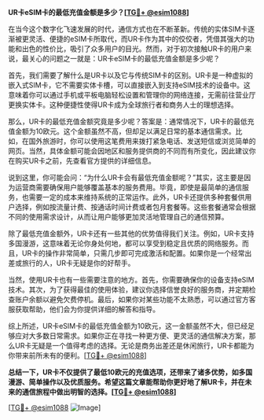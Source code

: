 **UR卡eSIM卡的最低充值金额是多少？[[TG💪+ @esim1088](https://t.me/s/esim1088)]**

在当今这个数字化飞速发展的时代，通信方式也在不断革新。传统的实体SIM卡逐渐被更灵活、便捷的eSIM卡所取代，而UR卡作为其中的佼佼者，凭借其强大的功能和出色的性价比，吸引了众多用户的目光。然而，对于初次接触UR卡的用户来说，最关心的问题之一就是：UR卡eSIM卡的最低充值金额是多少呢？

首先，我们需要了解什么是UR卡以及它与传统SIM卡的区别。UR卡是一种虚拟的嵌入式SIM卡，它不需要实体卡槽，可以直接嵌入到支持eSIM技术的设备中。这意味着你可以通过手机或平板电脑轻松设置和管理你的网络连接，无需前往营业厅更换实体卡。这种便捷性使得UR卡成为全球旅行者和商务人士的理想选择。

那么，UR卡的最低充值金额究竟是多少呢？答案是：通常情况下，UR卡的最低充值金额为10欧元。这个金额虽然不高，但却足以满足日常的基本通信需求。比如，在国外旅游时，你可以使用这笔费用来拨打紧急电话、发送短信或浏览简单的网页。当然，具体金额可能会因地区和服务提供商的不同而有所变化，因此建议你在购买UR卡之前，先查看官方提供的详细信息。

说到这里，你可能会问：“为什么UR卡会有最低充值金额呢？”其实，这主要是因为运营商需要确保用户能够覆盖基本的服务费用。毕竟，即使是最简单的通信服务，也需要一定的成本来维持系统的正常运作。此外，UR卡还提供多种套餐供用户选择，例如按流量计费、按通话时间计费或者包月套餐等。这些套餐通常会根据不同的使用需求设计，从而让用户能够更加灵活地管理自己的通信预算。

除了最低充值金额外，UR卡还有一些其他的优势值得我们关注。例如，UR卡支持多国漫游，这意味着无论你身处何地，都可以享受到稳定且优质的网络服务。而且，UR卡的操作非常简单，只需几步即可完成激活和配置。如果你是一个经常出差或旅行的人，UR卡无疑是你的好帮手。

当然，使用UR卡也有一些需要注意的地方。首先，你需要确保你的设备支持eSIM技术。其次，为了获得最佳的使用体验，建议你选择信誉良好的服务商，并定期检查账户余额以避免欠费停机。最后，如果你对某些功能不太熟悉，可以通过官方客服获取帮助，他们会为你提供详细的解答和指导。

综上所述，UR卡eSIM卡的最低充值金额为10欧元，这一金额虽然不大，但已经足够应对大多数日常需求。如果你正在寻找一种更方便、更灵活的通信解决方案，那么UR卡无疑是一个值得考虑的选择。无论是商务出差还是休闲旅行，UR卡都能为你带来前所未有的便利。[[TG💪+ @esim1088](https://t.me/s/esim1088)]

**总结一下，UR卡不仅提供了最低10欧元的充值选项，还带来了诸多优势，如多国漫游、简单操作以及优质服务。希望这篇文章能帮助你更好地了解UR卡，并在未来的通信旅程中做出明智的选择。[[TG💪+ @esim1088](https://t.me/s/esim1088)]**

[[TG💪+ @esim1088](https://t.me/s/esim1088) ![Image](https://i.postimg.cc/4NQfJmqS/Snipaste-2025-05-13-00-14-12.png)]